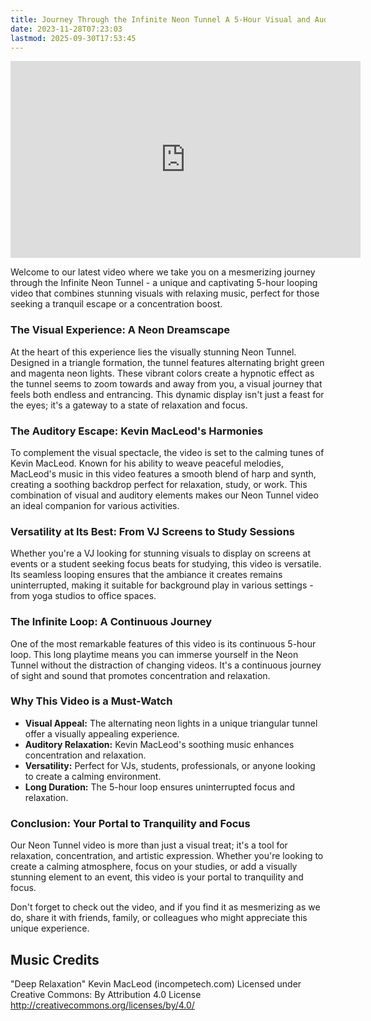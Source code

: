 ```yaml
---
title: Journey Through the Infinite Neon Tunnel A 5-Hour Visual and Auditory Escape
date: 2023-11-28T07:23:03
lastmod: 2025-09-30T17:53:45
---
```


<div class="iframe-16-9-container">
<iframe class="youTubeIframe" width="560" height="315" src="https://www.youtube.com/embed/McJMt7CJxHY" title="Neon Video Loop" frameborder="0" allow="accelerometer; autoplay; clipboard-write; encrypted-media; gyroscope; picture-in-picture; web-share" referrerpolicy="strict-origin-when-cross-origin" allowfullscreen></iframe>
</div>

Welcome to our latest video where we take you on a mesmerizing journey through the Infinite Neon Tunnel - a unique and captivating 5-hour looping video that combines stunning visuals with relaxing music, perfect for those seeking a tranquil escape or a concentration boost.

### The Visual Experience: A Neon Dreamscape

At the heart of this experience lies the visually stunning Neon Tunnel. Designed in a triangle formation, the tunnel features alternating bright green and magenta neon lights. These vibrant colors create a hypnotic effect as the tunnel seems to zoom towards and away from you, a visual journey that feels both endless and entrancing. This dynamic display isn't just a feast for the eyes; it's a gateway to a state of relaxation and focus.

### The Auditory Escape: Kevin MacLeod's Harmonies

To complement the visual spectacle, the video is set to the calming tunes of Kevin MacLeod. Known for his ability to weave peaceful melodies, MacLeod's music in this video features a smooth blend of harp and synth, creating a soothing backdrop perfect for relaxation, study, or work. This combination of visual and auditory elements makes our Neon Tunnel video an ideal companion for various activities.

### Versatility at Its Best: From VJ Screens to Study Sessions

Whether you're a VJ looking for stunning visuals to display on screens at events or a student seeking focus beats for studying, this video is versatile. Its seamless looping ensures that the ambiance it creates remains uninterrupted, making it suitable for background play in various settings - from yoga studios to office spaces.

### The Infinite Loop: A Continuous Journey

One of the most remarkable features of this video is its continuous 5-hour loop. This long playtime means you can immerse yourself in the Neon Tunnel without the distraction of changing videos. It's a continuous journey of sight and sound that promotes concentration and relaxation.

### Why This Video is a Must-Watch

- **Visual Appeal:** The alternating neon lights in a unique triangular tunnel offer a visually appealing experience.
- **Auditory Relaxation:** Kevin MacLeod's soothing music enhances concentration and relaxation.
- **Versatility:** Perfect for VJs, students, professionals, or anyone looking to create a calming environment.
- **Long Duration:** The 5-hour loop ensures uninterrupted focus and relaxation.

### Conclusion: Your Portal to Tranquility and Focus

Our Neon Tunnel video is more than just a visual treat; it's a tool for relaxation, concentration, and artistic expression. Whether you're looking to create a calming atmosphere, focus on your studies, or add a visually stunning element to an event, this video is your portal to tranquility and focus.

Don't forget to check out the video, and if you find it as mesmerizing as we do, share it with friends, family, or colleagues who might appreciate this unique experience.

## Music Credits

"Deep Relaxation" Kevin MacLeod (incompetech.com)
Licensed under Creative Commons: By Attribution 4.0 License
http://creativecommons.org/licenses/by/4.0/
